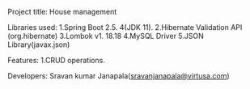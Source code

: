 Project title:
House management

Libraries used:
1.Spring Boot 2.5. 4(JDK 11).
2.Hibernate Validation API (org.hibernate)
3.Lombok v1. 18.18
4.MySQL Driver
5.JSON Library(javax.json)

Features:
1.CRUD operations.

Developers:
Sravan kumar Janapala(sravanjanapala@virtusa.com)

